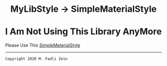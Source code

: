 <h1 align="center">
  MyLibStyle -> SimpleMaterialStyle
</h1>


# I Am Not Using This Library AnyMore

Please Use This [SimpleMaterialStyle](https://github.com/gzeinnumer/SimpleMaterialStyle)

---

```
Copyright 2020 M. Fadli Zein
```

